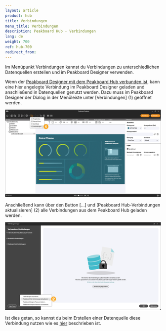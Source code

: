 ```yaml
---
layout: article
product: hub
title: Verbindungen
menu_title: Verbindungen
description: Peakboard Hub - Verbindungen
lang: de
weight: 700
ref: hub-700
redirect_from:
---
```

Im Menüpunkt Verbindungen kannst du Verbindungen zu unterschiedlichen Datenquellen erstellen und im Peakboard Designer verwenden.

Wenn der [Peakboard Designer mit dem Peakboard Hub verbunden ist](/hub/de-hub_connectpbdesigner.html), kann eine hier angelegte Verbindung im Peakboard Designer geladen und anschließend in Datenquellen genutzt werden.
Dazu muss im Peakboard Designer der Dialog in der Menüleiste unter [Verbindungen] (1) geöffnet werden.

![Verbindungen](/assets/images/hub/de_hub_connections1.png)

Anschließend kann über den Button […] und [Peakboard Hub-Verbindungen aktualisieren] (2) alle Verbindungen aus dem Peakboard Hub geladen werden.

![Verbindungen aktualisieren](/assets/images/hub/de_hub_connections2.png)

Ist dies getan, so kannst du beim Erstellen einer Datenquelle diese Verbindung nutzen wie es [hier](/misc/de-shared-connection.html) beschrieben ist.
